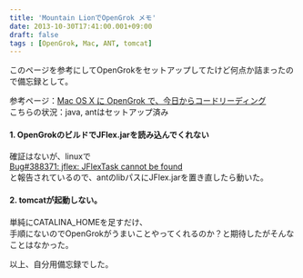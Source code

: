 ```yaml
---
title: 'Mountain LionでOpenGrok メモ'
date: 2013-10-30T17:41:00.001+09:00
draft: false
tags : [OpenGrok, Mac, ANT, tomcat]
---
```


このページを参考にしてOpenGrokをセットアップしてたけど何点か詰まったので備忘録として。  
  
参考ページ：[Mac OS X に OpenGrok で、今日からコードリーディング](http://qiita.com/flatbird/items/a7ad36a8d3040c9f30e1)  
こちらの状況：java, antはセットアップ済み  
  

#### 1\. OpenGrokのビルドでJFlex.jarを読み込んでくれない

確証はないが、linuxで  
[Bug#388371: jflex: JFlexTask cannot be found](http://www.mail-archive.com/debian-bugs-dist@lists.debian.org/msg238944.html)  
と報告されているので、antのlibパスにJFlex.jarを置き直したら動いた。  
  

#### 2\. tomcatが起動しない。

単純にCATALINA\_HOMEを足すだけ、  
手順にないのでOpenGrokがうまいことやってくれるのか？と期待したがそんなことはなかった。  
  
以上、自分用備忘録でした。